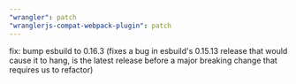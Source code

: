 ```yaml
---
"wrangler": patch
"wranglerjs-compat-webpack-plugin": patch
---
```


fix: bump esbuild to 0.16.3 (fixes a bug in esbuild's 0.15.13 release that would cause it to hang, is the latest release before a major breaking change that requires us to refactor)
